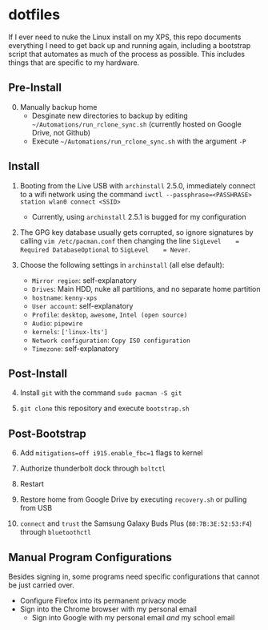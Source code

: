# dotfiles

If I ever need to nuke the Linux install on my XPS, this repo documents everything I need to get back up and running again, including a bootstrap script that automates as much of the process as possible. This includes things that are specific to my hardware.

## Pre-Install

0. Manually backup home
    * Desginate new directories to backup by editing `~/Automations/run_rclone_sync.sh` (currently hosted on Google Drive, not Github)
    * Execute `~/Automations/run_rclone_sync.sh` with the argument `-P`

## Install

1. Booting from the Live USB with `archinstall` 2.5.0, immediately connect to a wifi network using the command `iwctl --passphrase=<PASSHRASE> station wlan0 connect <SSID>`
    * Currently, using `archinstall` 2.5.1 is bugged for my configuration

2. The GPG key database usually gets corrupted, so ignore signatures by calling `vim /etc/pacman.conf` then changing the line `SigLevel    = Required DatabaseOptional` to `SigLevel    = Never`.

3. Choose the following settings in `archinstall` (all else default):
    * `Mirror region`: self-explanatory
    * `Drives`: Main HDD, nuke all partitions, and no separate home partition
    * `hostname`: `kenny-xps`
    * `User account`: self-explanatory
    * `Profile`: `desktop`, `awesome`, `Intel (open source)`
    * `Audio`: `pipewire`
    * `kernels`: `['linux-lts']`
    * `Network configuration`: `Copy ISO configuration`
    * `Timezone`: self-explanatory

## Post-Install

4. Install `git` with the command `sudo pacman -S git`

5. `git clone` this repository and execute `bootstrap.sh`

## Post-Bootstrap

6. Add `mitigations=off i915.enable_fbc=1` flags to kernel

7. Authorize thunderbolt dock through `boltctl`

8. Restart

9. Restore home from Google Drive by executing `recovery.sh` or pulling from USB

10. `connect` and `trust` the Samsung Galaxy Buds Plus (`80:7B:3E:52:53:F4`) through `bluetoothctl`

## Manual Program Configurations
Besides signing in, some programs need specific configurations that cannot be just carried over.
* Configure Firefox into its permanent privacy mode
* Sign into the Chrome browser with my personal email
    * Sign into Google with my personal email *and* my school email